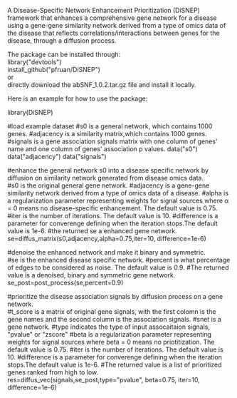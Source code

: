 A Disease-Specific Network Enhancement Prioritization (DiSNEP) framework that enhances a comprehensive gene network for a disease using a gene-gene similarity network derived from a type of omics data of the disease that reflects correlations/interactions between genes for the disease, through a diffusion process.  
  
The package can be installed through:  
library("devtools")  
install_github("pfruan/DiSNEP")  
or  
directly download the abSNF_1.0.2.tar.gz file and install it locally.

Here is an example for how to use the package:

library(DiSNEP)

#load example dataset
#s0 is a general network, which contains 1000 genes.
#adjacency is a similarity matrix,which contains 1000 genes.
#signals is a gene association signals matrix with one column of genes' name and one column of genes' association p values.
data("s0")
data("adjacency")
data("signals")

#enhance the general network s0 into a disease specific network by diffusion on similarity network generated from disease omics data.    
#s0 is the original general gene network.
#adjacency	is a gene-gene similarity network derived from a type of omics data of a disease.
#alpha is a regularization parameter representing weights for signal sources where α = 0 means no disease-specific enhancement. The default value is 0.75. 
#iter is the number of iterations. The default value is 10.
#difference	is a parameter for converenge defining when the iteration stops.The default value is 1e-6.
#the returned se a enhanced gene network.
se=diffus_matrix(s0,adjacency,alpha=0.75,iter=10, difference=1e-6)

#denoise the enhanced network and make it binary and symmetric.    
#se is the enhanced disease specific network.
#percent is what percentage of edges to be considered as noise. The default value is 0.9.
#The returned value is a denoised, binary and symmetric gene network.
se_post=post_process(se,percent=0.9)

#prioritize the disease association signals by diffusion process on a gene network.  
#t_score is a matrix of original gene signals, with the first colomn is the gene names and the second column is the association signals.
#snet is a gene network.
#type indicates the type of input assocaitaion signals, "pvalue" or "zscore"
#beta is a regularization parameter representing weights for signal sources where beta = 0 means no priotitization. The default value is 0.75. 
#iter is the number of iterations. The default value is 10.
#difference	is a parameter for converenge defining when the iteration stops.The default value is 1e-6.
#The returned value is a list of prioritized genes ranked from high to low.
res=diffus_vec(signals,se_post,type="pvalue", beta=0.75, iter=10, difference=1e-6)
